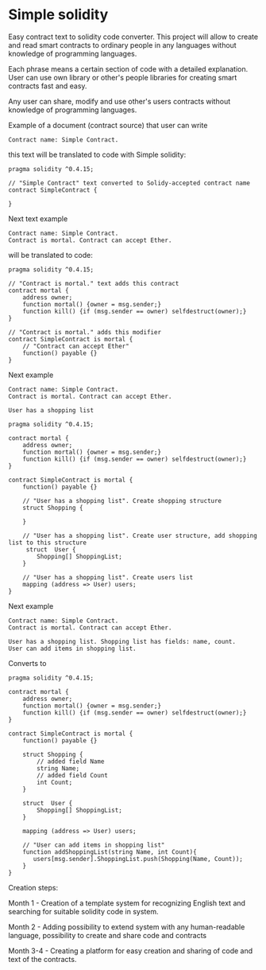 # Simple solidity
Easy contract text to solidity code converter. This project will allow to create and read smart contracts to ordinary people in any languages without knowledge of programming languages.


Each phrase means a certain section of code with a detailed explanation. User can use own library or other's people libraries for creating smart contracts fast and easy.

Any user can share, modify and use other's users contracts without knowledge of programming languages.

Example of a document (contract source) that user can write 

```
Contract name: Simple Contract. 
```

this text will be translated to code with Simple solidity:

```
pragma solidity ^0.4.15;

// "Simple Contract" text converted to Solidy-accepted contract name
contract SimpleContract {

}
```

Next text example
```
Contract name: Simple Contract. 
Contract is mortal. Contract can accept Ether.
```

will be translated to code:
```
pragma solidity ^0.4.15;

// "Contract is mortal." text adds this contract
contract mortal {
    address owner;
    function mortal() {owner = msg.sender;}
    function kill() {if (msg.sender == owner) selfdestruct(owner);}
}

// "Contract is mortal." adds this modifier
contract SimpleContract is mortal {
    // "Contract can accept Ether"
    function() payable {}
}
```

Next example
```
Contract name: Simple Contract. 
Contract is mortal. Contract can accept Ether.

User has a shopping list
```

```
pragma solidity ^0.4.15;

contract mortal {
    address owner;
    function mortal() {owner = msg.sender;}
    function kill() {if (msg.sender == owner) selfdestruct(owner);}
}

contract SimpleContract is mortal {
    function() payable {}
    
    // "User has a shopping list". Create shopping structure
    struct Shopping {

    }
    
    // "User has a shopping list". Create user structure, add shopping list to this structure
     struct  User {
        Shopping[] ShoppingList;
    }
    
    // "User has a shopping list". Create users list
    mapping (address => User) users;
}
```

Next example
```
Contract name: Simple Contract. 
Contract is mortal. Contract can accept Ether.

User has a shopping list. Shopping list has fields: name, count.
User can add items in shopping list.
```

Converts to
```
pragma solidity ^0.4.15;

contract mortal {
    address owner;
    function mortal() {owner = msg.sender;}
    function kill() {if (msg.sender == owner) selfdestruct(owner);}
}

contract SimpleContract is mortal {
    function() payable {}
    
    struct Shopping {
        // added field Name
        string Name;
        // added field Count
        int Count;
    }
    
    struct  User {
        Shopping[] ShoppingList;
    }
    
    mapping (address => User) users;
    
    // "User can add items in shopping list"
    function addShoppingList(string Name, int Count){
       users[msg.sender].ShoppingList.push(Shopping(Name, Count));
    }
}
```

Creation steps:

Month 1 - Creation of a template system for recognizing English text and searching for suitable solidity code in system. 

Month 2 - Adding possibility to extend system with any human-readable language, possibility to create and share code and contracts

Month 3-4 - Creating a platform for easy creation and sharing of code and text of the contracts.